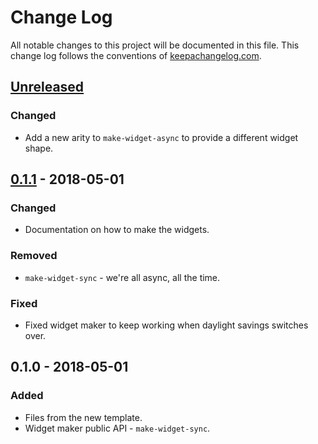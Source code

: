 # Change Log
All notable changes to this project will be documented in this file. This change log follows the conventions of [keepachangelog.com](http://keepachangelog.com/).

## [Unreleased]
### Changed
- Add a new arity to `make-widget-async` to provide a different widget shape.

## [0.1.1] - 2018-05-01
### Changed
- Documentation on how to make the widgets.

### Removed
- `make-widget-sync` - we're all async, all the time.

### Fixed
- Fixed widget maker to keep working when daylight savings switches over.

## 0.1.0 - 2018-05-01
### Added
- Files from the new template.
- Widget maker public API - `make-widget-sync`.

[Unreleased]: https://github.com/your-name/jwt-stripe-app/compare/0.1.1...HEAD
[0.1.1]: https://github.com/your-name/jwt-stripe-app/compare/0.1.0...0.1.1
